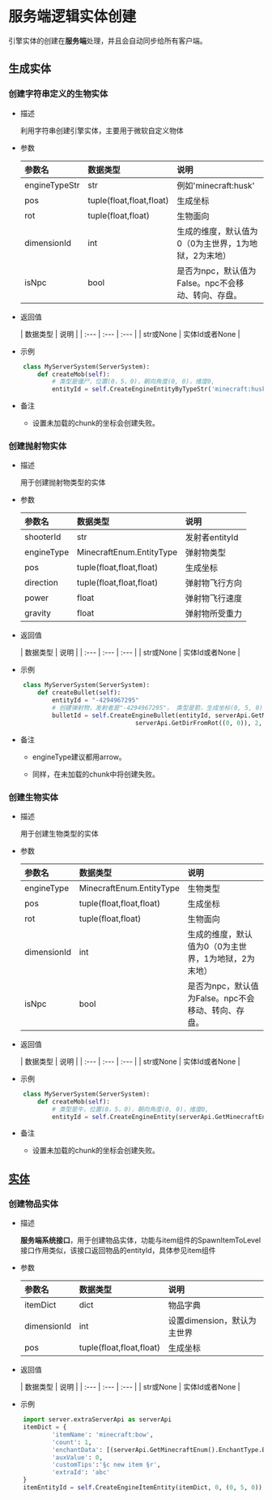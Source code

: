 # <span id="服务端逻辑实体创建"></span>服务端逻辑实体创建

引擎实体的创建在**服务端**处理，并且会自动同步给所有客户端。


<span id="生成实体"></span>
## 生成实体

<span id="创建字符串定义的生物实体"></span>
### 创建字符串定义的生物实体

- 描述

    利用字符串创建引擎实体，主要用于微软自定义物体

- 参数

    | 参数名 | 数据类型 | 说明 |
    | :--- | :--- | :--- |
    | engineTypeStr | str | 例如'minecraft:husk' |
    | pos | tuple(float,float,float) | 生成坐标 |
    | rot | tuple(float,float) | 生物面向 |
    | dimensionId | int | 生成的维度，默认值为0（0为主世界，1为地狱，2为末地） |
    | isNpc | bool | 是否为npc，默认值为False。npc不会移动、转向、存盘。 |

- 返回值

    | 数据类型 | 说明 |
    | :--- | :--- | :--- |
    | str或None | 实体Id或者None |

- 示例

```python
    class MyServerSystem(ServerSystem):
        def createMob(self):
            # 类型是僵尸，位置(0，5，0)，朝向角度(0, 0)，维度0,
            entityId = self.CreateEngineEntityByTypeStr('minecraft:husk', (0，5，0), (0, 0), 0)
```

- 备注

  - 设置未加载的chunk的坐标会创建失败。


<span id="创建抛射物实体"></span>
### 创建抛射物实体

- 描述

    用于创建抛射物类型的实体

- 参数

    | 参数名 | 数据类型 | 说明 |
    | :--- | :--- | :--- |
    | shooterId | str | 发射者entityId |
    | engineType | MinecraftEnum.EntityType | 弹射物类型 |
    | pos | tuple(float,float,float) | 生成坐标 |
    | direction | tuple(float,float,float) | 弹射物飞行方向 |
    | power | float | 弹射物飞行速度 |
    | gravity | float | 弹射物所受重力 |

- 返回值

    | 数据类型 | 说明 |
    | :--- | :--- | :--- |
    | str或None | 实体Id或者None |

- 示例

```python
    class MyServerSystem(ServerSystem):
        def createBullet(self):
            entityId = "-4294967295"
            # 创建弹射物，发射者是"-4294967295"， 类型是箭，生成坐标(0, 5, 0)，飞行方向朝向角度为（0,0），飞行速度为2，重力为0.05
            bulletId = self.CreateEngineBullet(entityId, serverApi.GetMinecraftEnum().EntityType.Arrow, (0, 5, 0),
                                   serverApi.GetDirFromRot((0, 0)), 2, 0.05)
```

- 备注

  - engineType建议都用arrow。

  - 同样，在未加载的chunk中将创建失败。


<span id="创建生物实体"></span>
### 创建生物实体

- 描述

    用于创建生物类型的实体

- 参数

    | 参数名 | 数据类型 | 说明 |
    | :--- | :--- | :--- |
    | engineType | MinecraftEnum.EntityType | 生物类型 |
    | pos | tuple(float,float,float) | 生成坐标 |
    | rot | tuple(float,float) | 生物面向 |
    | dimensionId | int | 生成的维度，默认值为0（0为主世界，1为地狱，2为末地） |
    | isNpc | bool | 是否为npc，默认值为False。npc不会移动、转向、存盘。 |

- 返回值

    | 数据类型 | 说明 |
    | :--- | :--- | :--- |
    | str或None | 实体Id或者None |

- 示例

```python
    class MyServerSystem(ServerSystem):
        def createMob(self):
            # 类型是牛，位置(0，5，0)，朝向角度(0, 0)，维度0,
            entityId = self.CreateEngineEntity(serverApi.GetMinecraftEnum().EntityType.Cow, (0，5，0), (0, 0), 0)
```

- 备注

  - 设置未加载的chunk的坐标会创建失败。


<span id="实体"></span>
## [实体](../0-名词解释.md#实体)

<span id="创建物品实体"></span>
### 创建物品实体

- 描述

    **服务端系统接口**，用于创建物品实体，功能与item组件的SpawnItemToLevel接口作用类似，该接口返回物品的entityId，具体参见item组件

- 参数

    | 参数名 | 数据类型 | 说明 |
    | :--- | :--- | :--- |
    | itemDict | dict | 物品字典 |
    | dimensionId | int | 设置dimension，默认为主世界 |
    | pos | tuple(float,float,float) | 生成坐标 |

- 返回值

    | 数据类型 | 说明 |
    | :--- | :--- | :--- |
    | str或None | 实体Id或者None |

- 示例

```python
    import server.extraServerApi as serverApi
    itemDict = {
            'itemName': 'minecraft:bow',
            'count': 1,
            'enchantData': [(serverApi.GetMinecraftEnum().EnchantType.BowDamage, 1),],
            'auxValue': 0,
            'customTips':'§c new item §r',
            'extraId': 'abc'
    }
    itemEntityId = self.CreateEngineItemEntity(itemDict, 0, (0, 5, 0))
```


